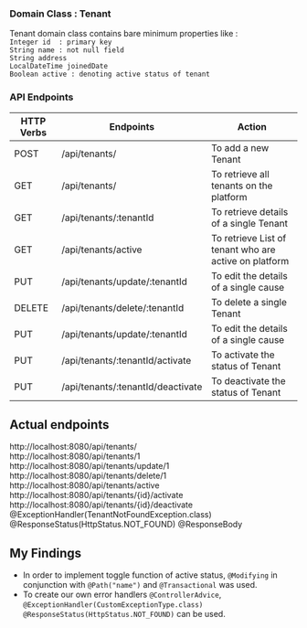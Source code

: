 ### Domain Class : Tenant
Tenant domain class contains bare minimum properties like : <br>
`Integer id  : primary key` <br>
`String name : not null field` <br>
`String address` <br>
`LocalDateTime joinedDate` <br>
`Boolean active : denoting active status of tenant` <br>

### API Endpoints

| HTTP Verbs | Endpoints | Action |
| --- | --- | --- |
| POST | /api/tenants/ | To add a new Tenant |
| GET | /api/tenants/ | To retrieve all tenants on the platform |
| GET | /api/tenants/:tenantId | To retrieve details of a single Tenant |
| GET | /api/tenants/active | To retrieve List of tenant who are active on platform |
| PUT | /api/tenants/update/:tenantId | To edit the details of a single cause |
| DELETE | /api/tenants/delete/:tenantId | To delete a single Tenant |
| PUT | /api/tenants/update/:tenantId | To edit the details of a single cause |
| PUT | /api/tenants/:tenantId/activate | To activate the status of Tenant |
| PUT | /api/tenants/:tenantId/deactivate | To deactivate the status of Tenant |

## Actual endpoints
http://localhost:8080/api/tenants/ <br>
http://localhost:8080/api/tenants/1 <br>
http://localhost:8080/api/tenants/update/1 <br>
http://localhost:8080/api/tenants/delete/1 <br>
http://localhost:8080/api/tenants/active <br>
http://localhost:8080/api/tenants/{id}/activate <br>
http://localhost:8080/api/tenants/{id}/deactivate <br>
@ExceptionHandler(TenantNotFoundException.class)
@ResponseStatus(HttpStatus.NOT_FOUND)
@ResponseBody
## My Findings
* In order to implement toggle function of active status, `@Modifying` in conjunction with 
`@Path("name")` and `@Transactional` was used.
* To create our own error handlers `@ControllerAdvice`, <br>
  `@ExceptionHandler(CustomExceptionType.class)`
  `@ResponseStatus(HttpStatus.NOT_FOUND)` can be used.

